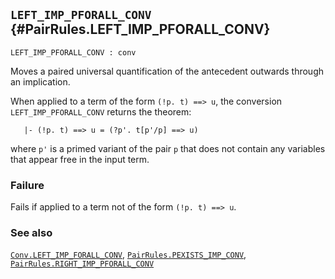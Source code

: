 ## `LEFT_IMP_PFORALL_CONV` {#PairRules.LEFT_IMP_PFORALL_CONV}


```
LEFT_IMP_PFORALL_CONV : conv
```



Moves a paired universal quantification of the antecedent outwards through an
implication.


When applied to a term of the form `(!p. t) ==> u`, the conversion
`LEFT_IMP_PFORALL_CONV` returns the theorem:
    
       |- (!p. t) ==> u = (?p'. t[p'/p] ==> u)
    
where `p'` is a primed variant of the pair `p` that does not
contain any variables that appear free in the input term.

### Failure

Fails if applied to a term not of the form `(!p. t) ==> u`.

### See also

[`Conv.LEFT_IMP_FORALL_CONV`](#Conv.LEFT_IMP_FORALL_CONV), [`PairRules.PEXISTS_IMP_CONV`](#PairRules.PEXISTS_IMP_CONV), [`PairRules.RIGHT_IMP_PFORALL_CONV`](#PairRules.RIGHT_IMP_PFORALL_CONV)

